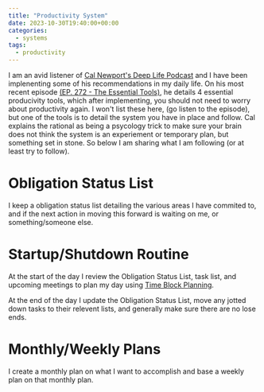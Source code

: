```yaml
---
title: "Productivity System"
date: 2023-10-30T19:40:00+00:00
categories:
  - systems
tags:
  - productivity
---
```


I am an avid listener of [Cal Newport's Deep Life Podcast](https://www.thedeeplife.com/listen/) and I have been implenenting some of his recommendations in my daily life. On his most recent episode [(EP. 272 - The Essential Tools)](https://www.thedeeplife.com/podcasts/episodes/ep-272-the-essential-tools-w-david-epstein/), he details 4 essential producivity tools, which after implementing, you should not need to worry about productivity again. I won't list these here, (go listen to the episode), but one of the tools is to detail the system you have in place and follow. Cal explains the rational as being a psycology trick to make sure your brain does not think the system is an experiement or temporary plan, but something set in stone. So below I am sharing what I am following (or at least try to follow).

# Obligation Status List
I keep a obligation status list detailing the various areas I have commited to, and if the next action in moving this forward is waiting on me, or something/someone else.

# Startup/Shutdown Routine
At the start of the day I review the Obligation Status List, task list, and upcoming meetings to plan my day using [Time Block Planning](https://www.timeblockplanner.com/).

At the end of the day I update the Obligation Status List, move any jotted down tasks to their relevent lists, and generally make sure there are no lose ends.

# Monthly/Weekly Plans
I create a monthly plan on what I want to accomplish and base a weekly plan on that monthly plan.
